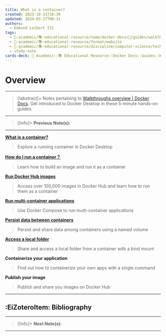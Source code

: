 ```yaml
---
title: What is a container?
created: 2023-10-31T16:39
updated: 2024-03-27T00:31
authors:
  - Edmund Leibert III
tags:
  - 🔴-academic/📚-educational-resource/name/docker-docs/🔖/guides/walkthroughs/overview
  - 🔴-academic/📚-educational-resource/format/website
  - 🔴-academic/📚-educational-resource/discipline/computer-science/technology/docker
  - study-note
cards-deck: 🔴 Academic::📚 Educational Resource::Docker Docs::Guides::Walkthroughs::Overview
---
```


# Overview

---

> [!abstract]+ 
> Notes pertaining to [Walkthroughs overview | Docker Docs](https://docs.docker.com/guides/walkthroughs/). Get introduced to Docker Desktop in these 5-minute hands-on guides.

---

> [!info]+ 
> **Previous Note(s):**
> 

---

**[What is a container?](the-vault/src/🔴%20Academic/📚%20Educational%20resource/Docker%20Docs/Guides/Walkthroughs/What%20is%20a%20container？.md)**

> Explore a running container in Docker Desktop

**[How do I run a container？](the-vault/src/🔴%20Academic/📚%20Educational%20resource/Docker%20Docs/Guides/Walkthroughs/How%20do%20I%20run%20a%20container？.md)**

> Learn how to build an image and run it as a container

**[Run Docker Hub images](the-vault/src/🔴%20Academic/📚%20Educational%20resource/Docker%20Docs/Guides/Walkthroughs/Run%20Docker%20Hub%20images.md)**

> Access over 100,000 images in Docker Hub and learn how to run them as a container

**[Run multi-container applications](the-vault/src/🔴%20Academic/📚%20Educational%20resource/Docker%20Docs/Guides/Walkthroughs/Run%20multi-container%20applications.md)**

> Use Docker Compose to run multi-container applications

**[Persist data between containers](the-vault/src/🔴%20Academic/📚%20Educational%20resource/Docker%20Docs/Guides/Walkthroughs/Persist%20data%20between%20containers.md)**

> Persist and share data among containers using a named volume

**[Access a local folder](the-vault/src/🔴%20Academic/📚%20Educational%20resource/Docker%20Docs/Guides/Walkthroughs/Access%20a%20local%20folder.md)**

> Share and access a local folder from a container with a bind mount

**Containerize your application**

> Find out how to containerize your own apps with a single command

**Publish your image**

> Publish and share you images on Docker Hub

---

## :EiZoteroItem: Bibliography

---

> [!info]+
> **Next Note(s):**

---
